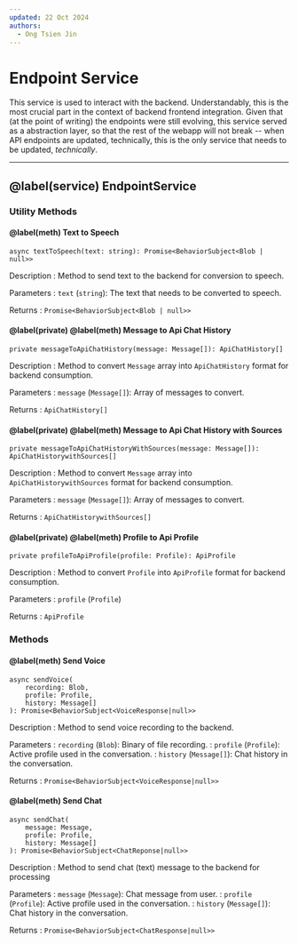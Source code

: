 ```yaml
---
updated: 22 Oct 2024
authors:
  - Ong Tsien Jin
---
```


# Endpoint Service

This service is used to interact with the backend. Understandably, this is the most crucial part in the context of
backend frontend integration. Given that (at the point of writing) the endpoints were still evolving, this service served
as a abstraction layer, so that the rest of the webapp will not break -- when API endpoints are updated, technically, this is the
only service that needs to be updated, _technically_.

---

## @label(service) EndpointService

### Utility Methods

#### @label(meth) Text to Speech

    async textToSpeech(text: string): Promise<BehaviorSubject<Blob | null>>

Description
: Method to send text to the backend for conversion to speech.

Parameters
: `text` (`string`): The text that needs to be converted to speech.

Returns
: `Promise<BehaviorSubject<Blob | null>>`

#### @label(private) @label(meth) Message to Api Chat History

    private messageToApiChatHistory(message: Message[]): ApiChatHistory[]

Description
: Method to convert `Message` array into `ApiChatHistory` format for backend consumption.

Parameters
: `message` (`Message[]`): Array of messages to convert.

Returns
: `ApiChatHistory[]`

#### @label(private) @label(meth) Message to Api Chat History with Sources

    private messageToApiChatHistoryWithSources(message: Message[]): ApiChatHistorywithSources[]

Description
: Method to convert `Message` array into `ApiChatHistorywithSources` format for backend consumption.

Parameters
: `message` (`Message[]`): Array of messages to convert.

Returns
: `ApiChatHistorywithSources[]`

#### @label(private) @label(meth) Profile to Api Profile

    private profileToApiProfile(profile: Profile): ApiProfile

Description
: Method to convert `Profile` into `ApiProfile` format for backend consumption.

Parameters
: `profile` (`Profile`)

Returns
: `ApiProfile`

### Methods

#### @label(meth) Send Voice

    async sendVoice(
        recording: Blob,
        profile: Profile,
        history: Message[]
    ): Promise<BehaviorSubject<VoiceResponse|null>>

Description
: Method to send voice recording to the backend.

Parameters
: `recording` (`Blob`): Binary of file recording.
: `profile` (`Profile`): Active profile used in the conversation.
: `history` (`Message[]`): Chat history in the conversation.

Returns
: `Promise<BehaviorSubject<VoiceResponse|null>>`

#### @label(meth) Send Chat

    async sendChat(
        message: Message,
        profile: Profile,
        history: Message[]
    ): Promise<BehaviorSubject<ChatReponse|null>>

Description
: Method to send chat (text) message to the backend for processing

Parameters
: `message` (`Message`): Chat message from user.
: `profile` (`Profile`): Active profile used in the conversation.
: `history` (`Message[]`): Chat history in the conversation.

Returns
: `Promise<BehaviorSubject<ChatResponse|null>>`
